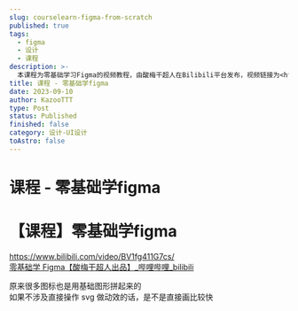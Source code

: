 ```yaml
---
slug: courselearn-figma-from-scratch
published: true
tags:
  - figma
  - 设计
  - 课程
description: >-
  本课程为零基础学习Figma的视频教程，由酸梅干超人在Bilibili平台发布，视频链接为<https://www.bilibili.com/video/BV1fg411G7cs/>。课程内容包括图标设计的基础知识，讲解了图标如何通过基础图形组合而成。此外，还探讨了在不涉及直接操作SVG制作动态效果的情况下，直接绘制图标可能更为快捷。
title: 课程 - 零基础学figma
date: 2023-09-10
author: KazooTTT
type: Post
status: Published
finished: false
category: 设计-UI设计
toAstro: false
---
```


# 课程 - 零基础学figma

# 【课程】零基础学figma

<https://www.bilibili.com/video/BV1fg411G7cs/>  
[零基础学 Figma【酸梅干超人出品】\_哔哩哔哩\_bilibili](https://www.bilibili.com/video/BV1fg411G7cs/)

原来很多图标也是用基础图形拼起来的  
如果不涉及直接操作 svg 做动效的话，是不是直接画比较快
